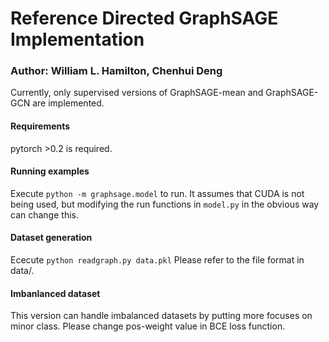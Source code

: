 # Reference Directed GraphSAGE Implementation
### Author: William L. Hamilton, Chenhui Deng


Currently, only supervised versions of GraphSAGE-mean and GraphSAGE-GCN are implemented. 

#### Requirements

pytorch >0.2 is required.

#### Running examples

Execute `python -m graphsage.model` to run.
It assumes that CUDA is not being used, but modifying the run functions in `model.py` in the obvious way can change this.

#### Dataset generation

Ececute `python readgraph.py data.pkl`
Please refer to the file format in data/.

#### Imbanlanced dataset

This version can handle imbalanced datasets by putting more focuses on minor class. Please change pos-weight value in BCE loss function.
